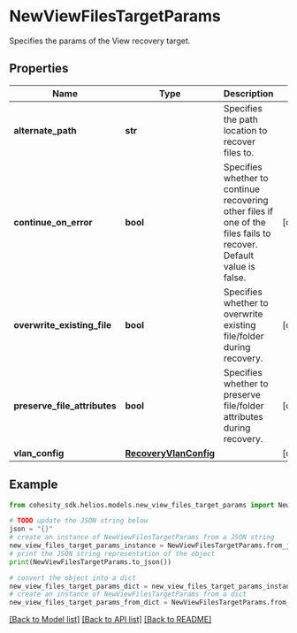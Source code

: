 # NewViewFilesTargetParams

Specifies the params of the View recovery target.

## Properties

Name | Type | Description | Notes
------------ | ------------- | ------------- | -------------
**alternate_path** | **str** | Specifies the path location to recover files to. | 
**continue_on_error** | **bool** | Specifies whether to continue recovering other files if one of the files fails to recover. Default value is false. | [optional] 
**overwrite_existing_file** | **bool** | Specifies whether to overwrite existing file/folder during recovery. | [optional] 
**preserve_file_attributes** | **bool** | Specifies whether to preserve file/folder attributes during recovery. | [optional] 
**vlan_config** | [**RecoveryVlanConfig**](RecoveryVlanConfig.md) |  | [optional] 

## Example

```python
from cohesity_sdk.helios.models.new_view_files_target_params import NewViewFilesTargetParams

# TODO update the JSON string below
json = "{}"
# create an instance of NewViewFilesTargetParams from a JSON string
new_view_files_target_params_instance = NewViewFilesTargetParams.from_json(json)
# print the JSON string representation of the object
print(NewViewFilesTargetParams.to_json())

# convert the object into a dict
new_view_files_target_params_dict = new_view_files_target_params_instance.to_dict()
# create an instance of NewViewFilesTargetParams from a dict
new_view_files_target_params_from_dict = NewViewFilesTargetParams.from_dict(new_view_files_target_params_dict)
```
[[Back to Model list]](../README.md#documentation-for-models) [[Back to API list]](../README.md#documentation-for-api-endpoints) [[Back to README]](../README.md)


